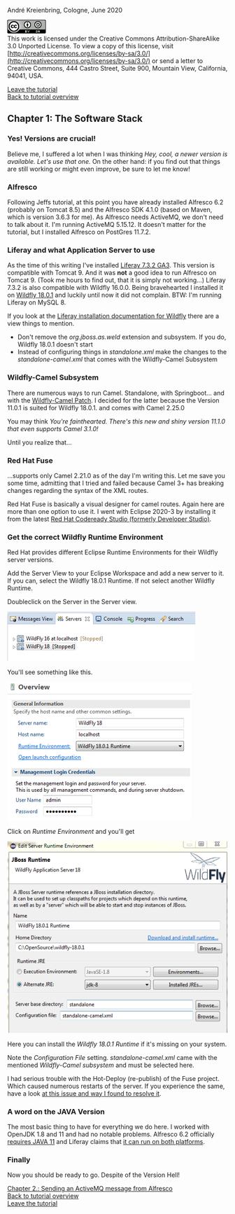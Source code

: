André Kreienbring, Cologne, June 2020

![License](img/cc-by-sa-88x31.png)<br>
This work is licensed under the Creative Commons Attribution-ShareAlike 3.0 Unported License. To view a copy of this license, visit [http://creativecommons.org/licenses/by-sa/3.0/](http://creativecommons.org/licenses/by-sa/3.0/) or send a letter to Creative Commons, 444 Castro Street, Suite 900, Mountain View, California, 94041, USA.

[Leave the tutorial](../index.md)<br>
[Back to tutorial overview](index.md)

## Chapter 1: The Software Stack

### Yes! Versions are crucial!
Believe me, I suffered a lot when I was thinking *Hey, cool, a newer version is available. Let's use that one.* On the other hand: if you find out that things are still working or might even improve, be sure to let me know!

### Alfresco
Following Jeffs tutorial, at this point you have already installed Alfresco 6.2 (probably on Tomcat 8.5) and the Alfresco SDK 4.1.0 (based on Maven, which is version 3.6.3 for me).
As Alfresco needs ActiveMQ, we don't need to talk about it. I'm running ActiveMQ 5.15.12.
It doesn't matter for the tutorial, but I installed Alfresco on PostGres 11.7.2.

### Liferay and what Application Server to use
As the time of this writing I've installed [Liferay 7.3.2 GA3](https://sourceforge.net/projects/lportal/files/Liferay%20Portal/7.3.2%20GA3/). This version is compatible with Tomcat 9. And it was **not** a good idea to run Alfresco on Tomcat 9. (Took me hours to find out, that it is simply not working...)
Liferay 7.3.2 is also compatible with Wildfly 16.0.0. Being bravehearted I installed it on [Wildfly 18.0.1](https://wildfly.org/downloads/) and luckily until now it did not complain.
BTW: I'm running Liferay on MySQL 8.

If you look at the [Liferay installation documentation for Wildfly](https://help.liferay.com/hc/en-us/articles/360018175031-Installing-Liferay-DXP-on-Wildfly) there are a view things to mention.

- Don't remove the *org.jboss.as.weld* extension and subsystem. If you do, Wildfly 18.0.1 doesn't start
- Instead of configuring things in *standalone.xml* make the changes to the *standalone-camel.xml* that comes with the Wildfly-Camel Subsystem

### Wildfly-Camel Subsystem
There are numerous ways to run Camel. Standalone, with Springboot... and with the [Wildfly-Camel Patch](https://github.com/wildfly-extras/wildfly-camel/releases). I decided for the latter because the Version 11.0.1 is suited for Wildfly 18.0.1. and comes with Camel 2.25.0

You may think *You're fainthearted. There's this new and shiny version 11.1.0 that even supports Camel 3.1.0!*

Until you realize that...

### Red Hat Fuse
...supports only Camel 2.21.0 as of the day I'm writing this. Let me save you some time, admitting that I tried and failed because Camel 3+ has breaking changes regarding the syntax of the XML routes.

Red Hat Fuse is basically a visual designer for camel routes. Again here are more than one option to use it. I went with Eclipse 2020-3 by installing it from the latest [Red Hat Codeready Studio (formerly Developer Studio)](https://marketplace.eclipse.org/content/red-hat-codeready-studio-formerly-developer-studio).

### Get the correct Wildfly Runtime Environment
Red Hat provides different Eclipse Runtime Environments for their Wildfly server versions.

Add the Server View to your Eclipse Workspace and add a new server to it. If you can, select the Wildfly 18.0.1 Runtime. If not select another Wildfly Runtime.

Doubleclick on the Server in the Server view.

![Eclipse Server view](img/servers_view.png)

You'll see something like this.

![Eclipse Server view](img/wildfly_server_configuration.png)

Click on *Runtime Environment* and you'll get

![Eclipse Server view](img/wildfly_server_environment_settings.png)

Here you can install the *Wildfly 18.0.1 Runtime* if it's missing on your system.

Note the *Configuration File* setting. *standalone-camel.xml* came with the mentioned *Wildfly-Camel subsystem* and must be selected here.

I had serious trouble with the Hot-Deploy (re-publish) of the Fuse project. Which caused numerous restarts of the server. If you experience the same, have a look [at this issue and way I found to resolve it](https://github.com/wildfly-extras/wildfly-camel/issues/2964).

### A word on the JAVA Version
The most basic thing to have for everything we do here.
I worked with OpenJDK 1.8 and 11 and had no notable problems.
Alfresco 6.2 officially [requires JAVA 11](https://docs.alfresco.com/6.2/concepts/supported-platforms-ACS.html) and Liferay claims that [it can run on both platforms](https://help.liferay.com/hc/en-us/articles/360028982631-Liferay-DXP-7-3-Compatibility-Matrix).

### Finally
Now you should be ready to go. Despite of the Version Hell!

[Chapter 2.: Sending an ActiveMQ message from Alfresco](messagesending.md)<br>
[Back to tutorial overview](index.md)<br>
[Leave the tutorial](../index.md)
